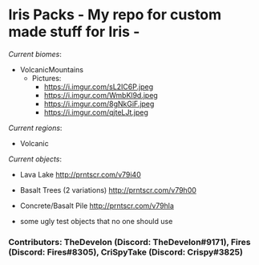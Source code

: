 # Iris Packs - My repo for custom made stuff for Iris -

_Current biomes_:

- VolcanicMountains
  - Pictures:
    - https://i.imgur.com/sL2IC6P.jpeg
    - https://i.imgur.com/WmbKl9d.jpeg
    - https://i.imgur.com/8gNkGiF.jpeg
    - https://i.imgur.com/qjteLJt.jpeg
    
_Current regions_:

- Volcanic

_Current objects_:

- Lava Lake
http://prntscr.com/v79i40

- Basalt Trees (2 variations)
http://prntscr.com/v79h00

- Concrete/Basalt Pile
http://prntscr.com/v79hla

- some ugly test objects that no one should use


### Contributors: TheDevelon (Discord: TheDevelon#9171), Fires (Discord: Fires#8305), CriSpyTake (Discord: Crispy#3825)
